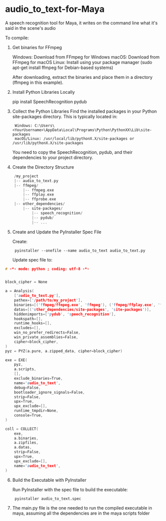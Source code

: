 # audio_to_text-for-Maya
 A speech recognition tool for Maya, it writes on the command line what it's said in the scene's audio


To compile:

1. Get binaries for FFmpeg

    Windows: Download from FFmpeg for Windows
    macOS: Download from FFmpeg for macOS
    Linux: Install using your package manager (sudo apt-get install ffmpeg for Debian-based systems)

	After downloading, extract the binaries and place them in a directory (ffmpeg in this example).

2. Install Python Libraries Locally

	pip install SpeechRecognition pydub


3. Collect the Python Libraries
	Find the installed packages in your Python site-packages directory. This is typically located in:

    	Windows: C:\Users\<YourUsername>\AppData\Local\Programs\Python\PythonXX\Lib\site-packages
    	macOS/Linux: /usr/local/lib/pythonX.X/site-packages or /usr/lib/pythonX.X/site-packages

	You need to copy the SpeechRecognition, pydub, and their dependencies to your project directory.

4. Create the Directory Structure

```c
	/my_project
    |-- audio_to_text.py
    |-- ffmpeg/
        |-- ffmpeg.exe
        |-- ffplay.exe
        |-- ffprobe.exe
    |-- other_dependencies/
        |-- site-packages/
            |-- speech_recognition/
            |-- pydub/
            |-- ...
```

5. Create and Update the PyInstaller Spec File

	Create:

		pyinstaller --onefile --name audio_to_text audio_to_text.py

	Update spec file to:


```c
# -*- mode: python ; coding: utf-8 -*-


block_cipher = None

a = Analysis(
    ['audio_to_text.py'],
    pathex=['/path/to/my_project'],
    binaries=[('ffmpeg/ffmpeg.exe', 'ffmpeg'), ('ffmpeg/ffplay.exe', 'ffmpeg'), ('ffmpeg/ffprobe.exe', 'ffmpeg')],
    datas=[('other_dependencies/site-packages', 'site-packages')],
    hiddenimports=['pydub', 'speech_recognition'],
    hookspath=[],
    runtime_hooks=[],
    excludes=[],
    win_no_prefer_redirects=False,
    win_private_assemblies=False,
    cipher=block_cipher,
)
pyz = PYZ(a.pure, a.zipped_data, cipher=block_cipher)

exe = EXE(
    pyz,
    a.scripts,
    [],
    exclude_binaries=True,
    name='audio_to_text',
    debug=False,
    bootloader_ignore_signals=False,
    strip=False,
    upx=True,
    upx_exclude=[],
    runtime_tmpdir=None,
    console=True,
)

coll = COLLECT(
    exe,
    a.binaries,
    a.zipfiles,
    a.datas,
    strip=False,
    upx=True,
    upx_exclude=[],
    name='audio_to_text',
)
```


6. Build the Executable with PyInstaller
	
	Run PyInstaller with the spec file to build the executable:

		pyinstaller audio_to_text.spec


7. The main.py file is the one needed to run the compiled executable in maya, assuming all the dependencies are in the maya scripts folder